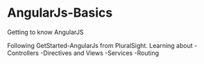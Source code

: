 # AngularJs-Basics
Getting to know AngularJS

Following GetStarted-AngularJs from PluralSight.
Learning about 
-Controllers
-Directives and Views
-Services
-Routing
